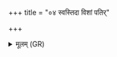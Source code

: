+++
title = "०४ स्वस्तिदा विशां पतिर्"

+++
<details><summary>मूलम् (GR)</summary>

स्वस्तिदा विशां पतिर्  
वृत्रहा विमृधो वशी ।  
वृषेन्द्रः पुर एतु नः  
सोमपा अभयंकरः ॥
</details>